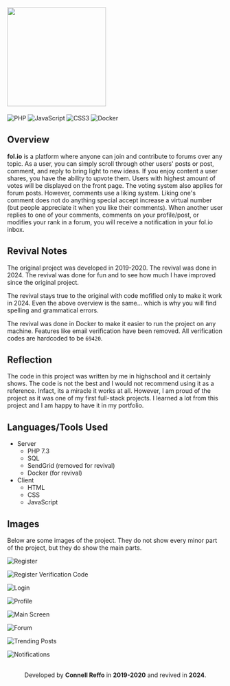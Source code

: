 <h1><img src="images/other/folioLogoWhite.svg" width="230"></h1>

![PHP](https://img.shields.io/badge/php-%23777BB4.svg?style=for-the-badge&logo=php&logoColor=white)
![JavaScript](https://img.shields.io/badge/javascript-%23323330.svg?style=for-the-badge&logo=javascript&logoColor=%23F7DF1E)
![CSS3](https://img.shields.io/badge/css3-%231572B6.svg?style=for-the-badge&logo=css3&logoColor=white)
![Docker](https://img.shields.io/badge/docker-%230db7ed.svg?style=for-the-badge&logo=docker&logoColor=white)

## Overview

**fol.io** is a platform where anyone can join and contribute to forums over any topic. As a user, you can simply scroll through other users' posts or post, comment, and reply to bring light to new ideas. If you enjoy content a user shares, you have the ability to upvote them. Users with highest amount of votes will be displayed on the front page. The voting system also applies for forum posts. However, comments use a liking system. Liking one's comment does not do anything special accept increase a virtual number (but people appreciate it when you like their comments). When another user replies to one of your comments, comments on your profile/post, or modifies your rank in a forum, you will receive a notification in your fol.io inbox.

## Revival Notes

The original project was developed in 2019-2020. The revival was done in 2024. The revival was done for fun and to see how much I have improved since the original project.

The revival stays true to the original with code mofified only to make it work in 2024. Even the above overview is the same... which is why you will find spelling and grammatical errors.

The revival was done in Docker to make it easier to run the project on any machine. Features like email verification have been removed. All verification codes are hardcoded to be `69420`.

## Reflection

The code in this project was written by me in highschool and it certainly shows. The code is not the best and I would not recommend using it as a reference. Infact, its a miracle it works at all. However, I am proud of the project as it was one of my first full-stack projects. I learned a lot from this project and I am happy to have it in my portfolio.

## Languages/Tools Used

- Server
  - PHP 7.3
  - SQL
  - SendGrid (removed for revival)
  - Docker (for revival)
- Client
  - HTML
  - CSS
  - JavaScript

## Images

Below are some images of the project. They do not show every minor part of the project, but they do show the main parts.

![Register](https://github.com/connellr023/connellr023.github.io/blob/main/static/images/folio/register.png?raw=true)

![Register Verification Code](https://github.com/connellr023/connellr023.github.io/blob/main/static/images/folio/register-verification-code.png?raw=true)

![Login](https://github.com/connellr023/connellr023.github.io/blob/main/static/images/folio/login.png?raw=true)

![Profile](https://github.com/connellr023/connellr023.github.io/blob/main/static/images/folio/profile.png?raw=true)

![Main Screen](https://github.com/connellr023/connellr023.github.io/blob/main/static/images/folio/main-screen.png?raw=true)

![Forum](https://github.com/connellr023/connellr023.github.io/blob/main/static/images/folio/forum.png?raw=true)

![Trending Posts](https://github.com/connellr023/connellr023.github.io/blob/main/static/images/folio/trending-posts.png?raw=true)

![Notifications](https://github.com/connellr023/connellr023.github.io/blob/main/static/images/folio/notifications.png?raw=true)

<br />

<div align="center">
  Developed by <b>Connell Reffo</b> in <b>2019-2020</b> and revived in <b>2024</b>.
</div>
